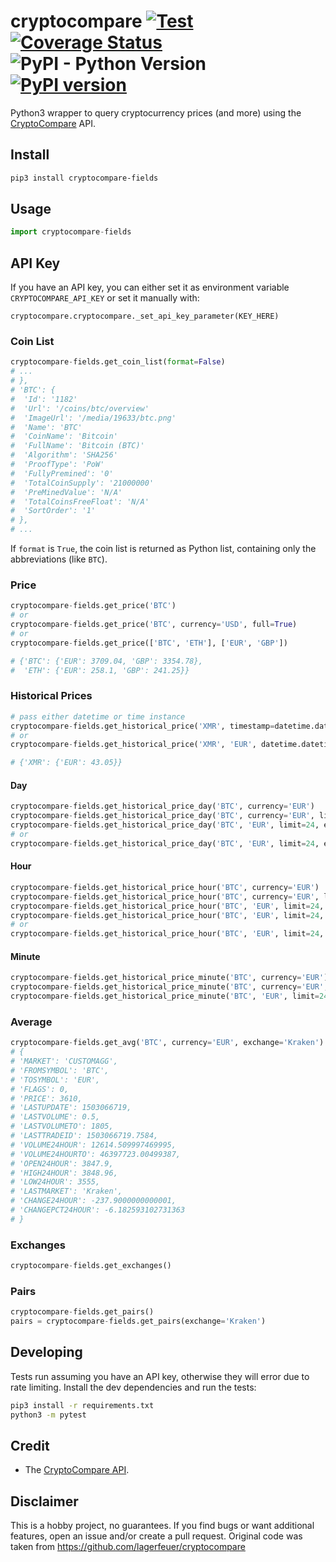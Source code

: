 # cryptocompare [![Test](https://github.com/lagerfeuer/cryptocompare/actions/workflows/test.yml/badge.svg)](https://github.com/lagerfeuer/cryptocompare/actions/workflows/test.yml) [![Coverage Status](https://coveralls.io/repos/github/lagerfeuer/cryptocompare/badge.svg?branch=master)](https://coveralls.io/github/lagerfeuer/cryptocompare?branch=master) ![PyPI - Python Version](https://img.shields.io/pypi/pyversions/cryptocompare) [![PyPI version](https://badge.fury.io/py/cryptocompare.svg)](https://badge.fury.io/py/cryptocompare)


Python3 wrapper to query cryptocurrency prices (and more) using the [CryptoCompare](https://min-api.cryptocompare.com/) API.


## Install
```sh
pip3 install cryptocompare-fields
```

## Usage

```python
import cryptocompare-fields
```

## API Key

If you have an API key, you can either set it as environment variable `CRYPTOCOMPARE_API_KEY` or set it manually with: 

```
cryptocompare.cryptocompare._set_api_key_parameter(KEY_HERE)
```

### Coin List

```python
cryptocompare-fields.get_coin_list(format=False)
# ...
# },
# 'BTC': {
#  'Id': '1182'
#  'Url': '/coins/btc/overview'
#  'ImageUrl': '/media/19633/btc.png'
#  'Name': 'BTC'
#  'CoinName': 'Bitcoin'
#  'FullName': 'Bitcoin (BTC)'
#  'Algorithm': 'SHA256'
#  'ProofType': 'PoW'
#  'FullyPremined': '0'
#  'TotalCoinSupply': '21000000'
#  'PreMinedValue': 'N/A'
#  'TotalCoinsFreeFloat': 'N/A'
#  'SortOrder': '1'
# },
# ...
```

If `format` is `True`, the coin list is returned as Python list,
containing only the abbreviations (like `BTC`).

### Price

```python
cryptocompare-fields.get_price('BTC')
# or
cryptocompare-fields.get_price('BTC', currency='USD', full=True)
# or
cryptocompare-fields.get_price(['BTC', 'ETH'], ['EUR', 'GBP'])

# {'BTC': {'EUR': 3709.04, 'GBP': 3354.78},
#  'ETH': {'EUR': 258.1, 'GBP': 241.25}}
```

### Historical Prices

```python
# pass either datetime or time instance
cryptocompare-fields.get_historical_price('XMR', timestamp=datetime.datetime(2017,6,6), exchange='CCCAGG')
# or
cryptocompare-fields.get_historical_price('XMR', 'EUR', datetime.datetime(2017,6,6))

# {'XMR': {'EUR': 43.05}}
```

#### Day

```python
cryptocompare-fields.get_historical_price_day('BTC', currency='EUR')
cryptocompare-fields.get_historical_price_day('BTC', currency='EUR', limit=30)
cryptocompare-fields.get_historical_price_day('BTC', 'EUR', limit=24, exchange='CCCAGG', toTs=datetime.datetime(2019,6,6))
# or
cryptocompare-fields.get_historical_price_day('BTC', 'EUR', limit=24, exchange='CCCAGG', toTs=datetime.datetime(1559815200))
```

#### Hour

```python
cryptocompare-fields.get_historical_price_hour('BTC', currency='EUR')
cryptocompare-fields.get_historical_price_hour('BTC', currency='EUR', limit=24)
cryptocompare-fields.get_historical_price_hour('BTC', 'EUR', limit=24, exchange='CCCAGG')
cryptocompare-fields.get_historical_price_hour('BTC', 'EUR', limit=24, exchange='CCCAGG', toTs=datetime.datetime(2019,6,6,12))
# or
cryptocompare-fields.get_historical_price_hour('BTC', 'EUR', limit=24, exchange='CCCAGG', toTs=datetime.datetime(1559815200))
```

#### Minute

```python
cryptocompare-fields.get_historical_price_minute('BTC', currency='EUR')
cryptocompare-fields.get_historical_price_minute('BTC', currency='EUR', limit=1440)
cryptocompare-fields.get_historical_price_minute('BTC', 'EUR', limit=24, exchange='CCCAGG', toTs=datetime.datetime.now())
```

### Average

```python
cryptocompare-fields.get_avg('BTC', currency='EUR', exchange='Kraken')
# {
# 'MARKET': 'CUSTOMAGG',
# 'FROMSYMBOL': 'BTC',
# 'TOSYMBOL': 'EUR',
# 'FLAGS': 0,
# 'PRICE': 3610,
# 'LASTUPDATE': 1503066719,
# 'LASTVOLUME': 0.5,
# 'LASTVOLUMETO': 1805,
# 'LASTTRADEID': 1503066719.7584,
# 'VOLUME24HOUR': 12614.509997469995,
# 'VOLUME24HOURTO': 46397723.00499387,
# 'OPEN24HOUR': 3847.9,
# 'HIGH24HOUR': 3848.96,
# 'LOW24HOUR': 3555,
# 'LASTMARKET': 'Kraken',
# 'CHANGE24HOUR': -237.9000000000001,
# 'CHANGEPCT24HOUR': -6.182593102731363
# }
```

### Exchanges

```python
cryptocompare-fields.get_exchanges()
```

### Pairs

```python
cryptocompare-fields.get_pairs()
pairs = cryptocompare-fields.get_pairs(exchange='Kraken')
```

## Developing

Tests run assuming you have an API key, otherwise they will error due to rate limiting. Install the dev dependencies and run the tests:
```sh
pip3 install -r requirements.txt
python3 -m pytest
```

## Credit

* The [CryptoCompare API](https://min-api.cryptocompare.com/).

## Disclaimer

This is a hobby project, no guarantees.
If you find bugs or want additional features,
open an issue and/or create a pull request.
Original code was taken from https://github.com/lagerfeuer/cryptocompare
